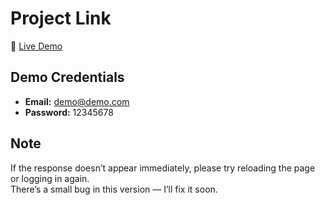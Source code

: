 # Project Link
🔗 [Live Demo](https://chat-gpt-clone-9kr5.onrender.com)

## Demo Credentials
- **Email:** demo@demo.com  
- **Password:** 12345678  

## Note
If the response doesn’t appear immediately, please try reloading the page or logging in again.  
There’s a small bug in this version — I’ll fix it soon. 
